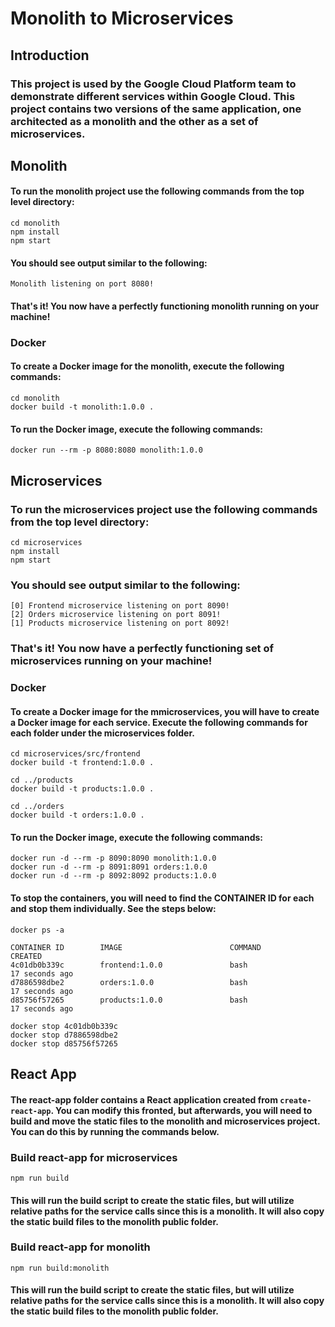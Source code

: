 # Monolith to Microservices

## Introduction

### This project is used by the Google Cloud Platform team to demonstrate different services within Google Cloud. This project contains two versions of the same application, one architected as a monolith and the other as a set of microservices.

## Monolith

#### To run the monolith project use the following commands from the top level directory:

```
cd monolith
npm install
npm start
```

#### You should see output similar to the following:

```
Monolith listening on port 8080!
```

#### That's it! You now have a perfectly functioning monolith running on your machine!

### Docker

#### To create a Docker image for the monolith, execute the following commands:

```
cd monolith
docker build -t monolith:1.0.0 .
```

#### To run the Docker image, execute the following commands:

```
docker run --rm -p 8080:8080 monolith:1.0.0
```


## Microservices

### To run the microservices project use the following commands from the top level directory:

```
cd microservices
npm install
npm start
```

### You should see output similar to the following:

```
[0] Frontend microservice listening on port 8090!
[2] Orders microservice listening on port 8091!
[1] Products microservice listening on port 8092!
```

### That's it! You now have a perfectly functioning set of microservices running on your machine!

### Docker

#### To create a Docker image for the mmicroservices, you will have to create a Docker image for each service. Execute the following commands for each folder under the microservices folder.

```
cd microservices/src/frontend
docker build -t frontend:1.0.0 .

cd ../products
docker build -t products:1.0.0 .

cd ../orders
docker build -t orders:1.0.0 .
```

#### To run the Docker image, execute the following commands:

```
docker run -d --rm -p 8090:8090 monolith:1.0.0
docker run -d --rm -p 8091:8091 orders:1.0.0
docker run -d --rm -p 8092:8092 products:1.0.0
```

#### To stop the containers, you will need to find the CONTAINER ID for each and stop them individually. See the steps below:

```
docker ps -a

CONTAINER ID        IMAGE                        COMMAND                CREATED
4c01db0b339c        frontend:1.0.0               bash                   17 seconds ago
d7886598dbe2        orders:1.0.0                 bash                   17 seconds ago
d85756f57265        products:1.0.0               bash                   17 seconds ago

docker stop 4c01db0b339c
docker stop d7886598dbe2
docker stop d85756f57265
```


## React App

#### The react-app folder contains a React application created from `create-react-app`. You can modify this fronted, but afterwards, you will need to build and move the static files to the monolith and microservices project. You can do this by running the commands below.

### Build react-app for microservices

```
npm run build
```

#### This will run the build script to create the static files, but will utilize relative paths for the service calls since this is a monolith. It will also copy the static build files to the monolith public folder.

### Build react-app for monolith

```
npm run build:monolith
```

#### This will run the build script to create the static files, but will utilize relative paths for the service calls since this is a monolith. It will also copy the static build files to the monolith public folder.
